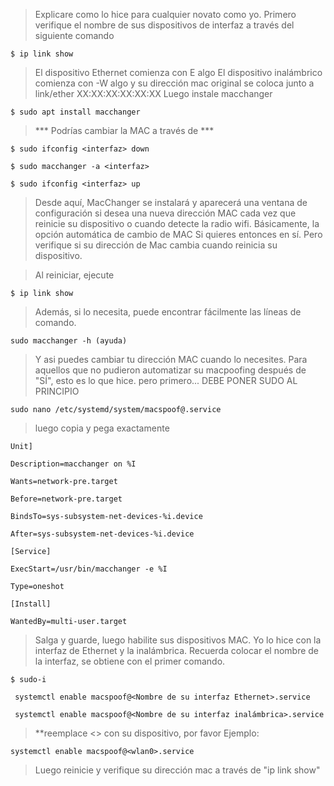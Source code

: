 > Explicare como lo hice para cualquier novato como yo.
> Primero verifique el nombre de sus dispositivos de interfaz a través del siguiente comando
```
$ ip link show 
```
> El dispositivo Ethernet comienza con E algo El dispositivo inalámbrico comienza con -W algo 
> y su dirección mac original se coloca junto a link/ether XX:XX:XX:XX:XX:XX
> Luego instale macchanger
```
$ sudo apt install macchanger
```
> *** Podrías cambiar la MAC a través de ***
```
$ sudo ifconfig <interfaz> down

$ sudo macchanger -a <interfaz>

$ sudo ifconfig <interfaz> up
```

> Desde aquí, MacChanger se instalará y aparecerá una ventana de configuración si desea una nueva dirección 
> MAC cada vez que reinicie su dispositivo o cuando detecte la radio wifi. Básicamente, la opción automática de cambio de MAC 
> Si quieres entonces <Enter> en sí. Pero verifique si su dirección de Mac cambia cuando reinicia su dispositivo.

> Al reiniciar, ejecute 
```
$ ip link show 
```
> Además, si lo necesita, puede encontrar fácilmente las líneas de comando.
```
sudo macchanger -h (ayuda)
```
> Y asi puedes cambiar tu dirección MAC cuando lo necesites.
> Para aquellos que no pudieron automatizar su macpoofing después de "SÍ", esto es lo que hice. pero primero...
> DEBE PONER SUDO AL PRINCIPIO
```
sudo nano /etc/systemd/system/macspoof@.service
```
> luego copia y pega exactamente

```
Unit]

Description=macchanger on %I

Wants=network-pre.target

Before=network-pre.target

BindsTo=sys-subsystem-net-devices-%i.device

After=sys-subsystem-net-devices-%i.device

[Service]

ExecStart=/usr/bin/macchanger -e %I

Type=oneshot

[Install]

WantedBy=multi-user.target
```

> Salga y guarde, luego habilite sus dispositivos MAC. 
> Yo lo hice con la interfaz de Ethernet y la inalámbrica.
> Recuerda colocar el nombre de la interfaz, se obtiene con el primer comando.
```
$ sudo-i

 systemctl enable macspoof@<Nombre de su interfaz Ethernet>.service

 systemctl enable macspoof@<Nombre de su interfaz inalámbrica>.service
```
> **reemplace <> con su dispositivo, por favor 
> Ejemplo:
```
systemctl enable macspoof@<wlan0>.service
```
> Luego reinicie y verifique su dirección mac a través de "ip link show"
